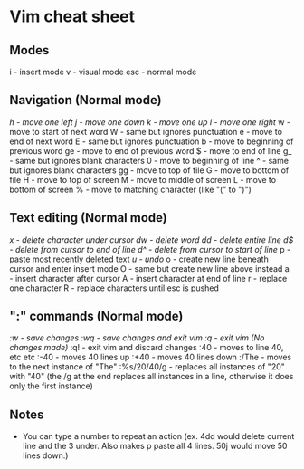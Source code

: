 # Vim cheat sheet

## Modes

i - insert mode
v - visual mode
esc - normal mode

## Navigation (Normal mode)

*h - move one left*
*j - move one down*
*k - move one up*
*l - move one right*
w - move to start of next word
W - same but ignores punctuation
e - move to end of next word
E - same but ignores punctuation
b - move to beginning of previous word
ge - move to end of previous word
$ - move to end of line
g_ - same but ignores blank characters
0 - move to beginning of line
^ - same but ignores blank characters
gg - move to top of file
G - move to bottom of file
H - move to top of screen
M - move to middle of screen
L - move to bottom of screen
% - move to matching character (like "(" to ")")

## Text editing (Normal mode)

*x - delete character under cursor*
*dw - delete word*
*dd - delete entire line*
*d$ - delete from cursor to end of line*
*d^ - delete from cursor to start of line*
p - paste most recently deleted text
*u - undo*
o - create new line beneath cursor and enter insert mode
O - same but create new line above instead
a - insert character after cursor
A - insert character at end of line
r - replace one character
R - replace characters until esc is pushed

## ":" commands (Normal mode)

*:w - save changes*
*:wq - save changes and exit vim*
*:q - exit vim (No changes made)*
:q! - exit vim and discard changes
:40 - moves to line 40, etc etc
:-40 - moves 40 lines up
:+40 - moves 40 lines down
:/The - moves to the next instance of "The"
:%s/20/40/g - replaces all instances of "20" with "40" (the /g at the end replaces all instances in a line, otherwise it does only the first instance)

## Notes

- You can type a number to repeat an action (ex. 4dd would delete current line and the 3 under. Also makes p paste all 4 lines. 50j would move 50 lines down.)
